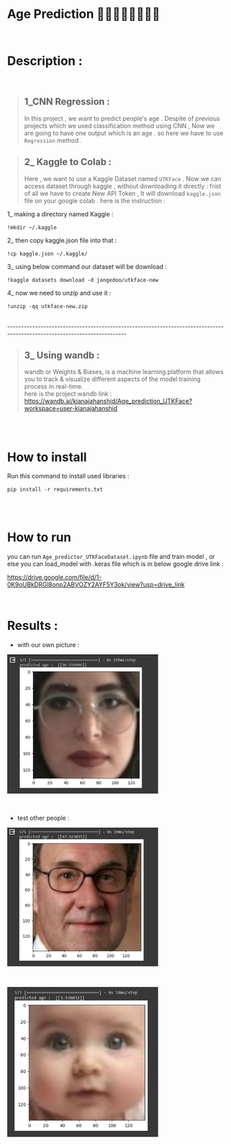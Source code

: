 # Age Prediction 👶🏻🧒🏻👨🏻👵🏻


<br/> 

# Description :

<br/>

> ## 1_CNN Regression : <br/>
> In this project , we want to predict people's age .
Despite of previous projects which we used classification method using CNN , Now we are going to have one output which is an age . 
so here we have to use `Regression` method . 

> ## 2_ Kaggle to Colab : <br/>
> Here , we want to use a Kaggle Dataset named `UTKFace` .
Now we can access dataset through kaggle , without downloading it directly :
frist of all we have to create New API Token , It will download `kaggle.json` file on your google colab .
here is the instruction : <br/>

1_ making a directory named Kaggle : <br/>
```
!mkdir ~/.kaggle 
```
2_ then copy kaggle.json file into that : <br/>
```
!cp kaggle.json ~/.kaggle/ 
```
3_ using below command our dataset will be download : <br/>
```
!kaggle datasets download -d jangedoo/utkface-new 
```
4_ now we need to unzip and use it : <br/>
```
!unzip -qq utkface-new.zip 
```
<br/> 
-------------------------------------------------------------------------------------------------------------------------

> ## 3_  Using wandb :
> wandb or Weights & Biases, is a machine learning platform that allows you to track & visualize different aspects of the model training process in real-time. <br/>
here is the project wandb link : <br/>
https://wandb.ai/kianajahanshid/Age_prediction_UTKFace?workspace=user-kianajahanshid

<br/>
<br/>

# How to install
Run this command to install used libraries : 
```
pip install -r requirements.txt 
```
<br/>
<br/>

# How to run 
you can run `Age_predictor_UTKFaceDataset.ipynb` file and train model ,
or else you can load_model with .keras file which is in below google drive link : <br/>

https://drive.google.com/file/d/1-0K9oUBkDRGl8onp2ABVOZY2AYF5Y3ok/view?usp=drive_link 

<br/>

# Results : 
+ with our own picture : 
<p float="center">
    <img src  = "assets\res.JPG" width=350 /> 
</p>
<br />

+ test other people :
<p float="center">
    <img src  = "assets\res_2.JPG" width=350 /> 
</p>
<br />

<p float="center">
    <img src  = "assets\res_3.JPG" width=350 /> 
</p>
<br />